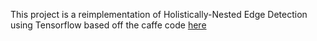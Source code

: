 This project is a reimplementation of Holistically-Nested Edge Detection using Tensorflow based off the caffe code [here](https://github.com/s9xie/hed)

